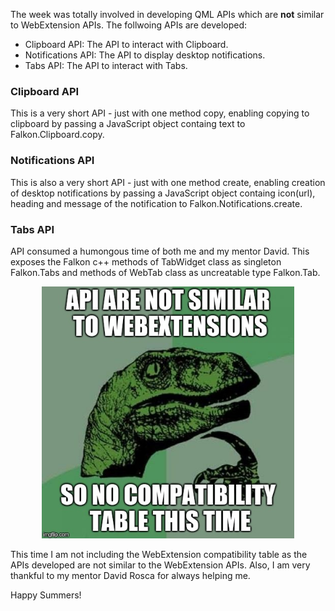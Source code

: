 The week was totally involved in developing QML APIs which are **not** similar to WebExtension APIs. The follwoing APIs are developed:

- Clipboard API: The API to interact with Clipboard.
- Notifications API: The API to display desktop notifications.
- Tabs API: The API to interact with Tabs.

### Clipboard API
This is a very short API - just with one method copy, enabling copying to clipboard by passing a JavaScript object containg text to Falkon.Clipboard.copy.

### Notifications API
This is also a very short API - just with one method create, enabling creation of desktop notifications by passing a JavaScript object containg icon(url), heading and message of the notification to Falkon.Notifications.create.

### Tabs API
API consumed a humongous time of both me and my mentor David. This exposes the Falkon c++ methods of TabWidget class as singleton Falkon.Tabs and methods of WebTab class as uncreatable type Falkon.Tab. 
<center>
<style>
img {
width: 80%;
height: auto;
}
</style>

![No compatibility table this time](meme_week_3.jpg)

</center>

This time I am not including the WebExtension compatibility table as the APIs developed are not similar to the WebExtension APIs.
Also, I am very thankful to my mentor David Rosca for always helping me.

Happy Summers!
